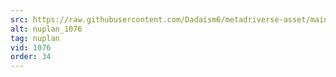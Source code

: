 ```yaml
---
src: https://raw.githubusercontent.com/Dadaism6/metadriverse-asset/main/script-nuplan-output-newcompressed/nuplan_1076.mp4
alt: nuplan_1076
tag: nuplan
vid: 1076
order: 34
---
```

